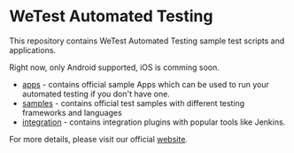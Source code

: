 # WeTest Automated Testing

This repository contains WeTest Automated Testing sample test scripts and applications.

Right now, only Android supported, iOS is comming soon.

- [apps](https://github.com/WeTestQuality/WeTest-Automated-Testing/tree/main/apps) - contains official sample Apps which can be used to run your automated testing if you don't have one.
- [samples](https://github.com/WeTestQuality/WeTest-Automated-Testing/tree/main/samples) - contains official test samples with different testing frameworks and languages
- [integration](https://github.com/WeTestQuality/WeTest-Automated-Testing/tree/main/integration) - contains integration plugins with popular tools like Jenkins.

For more details, please visit our official [website](https://www.wetest.net).

